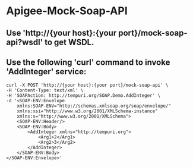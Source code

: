 # Apigee-Mock-Soap-API

## Use 'http://{your host}:{your port}/mock-soap-api?wsdl' to get WSDL.

## Use the following 'curl' command to invoke 'AddInteger' service:
```
curl -X POST 'http://{your host}:{your port}/mock-soap-api' \
-H 'Content-Type: text/xml' \
-H 'SOAPAction: http://tempuri.org/SOAP.Demo.AddInteger' \
-d '<SOAP-ENV:Envelope
    xmlns:SOAP-ENV="http://schemas.xmlsoap.org/soap/envelope/"
    xmlns:xsi="http://www.w3.org/2001/XMLSchema-instance"
    xmlns:s="http://www.w3.org/2001/XMLSchema">
    <SOAP-ENV:Header/>
    <SOAP-ENV:Body>
        <AddInteger xmlns="http://tempuri.org">
            <Arg1>2</Arg1>
            <Arg2>3</Arg2>
        </AddInteger>
    </SOAP-ENV:Body>
</SOAP-ENV:Envelope>'
```

